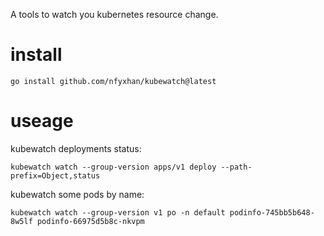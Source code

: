 A tools to watch you kubernetes resource change.

# install 

```
go install github.com/nfyxhan/kubewatch@latest
```

# useage

kubewatch deployments status:

```
kubewatch watch --group-version apps/v1 deploy --path-prefix=Object,status
```

kubewatch some pods by name:
```
kubewatch watch --group-version v1 po -n default podinfo-745bb5b648-8w5lf podinfo-66975d5b8c-nkvpm 
```
